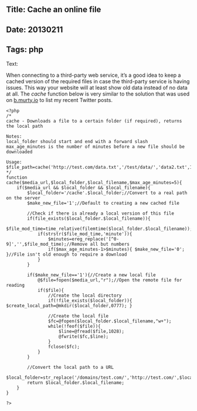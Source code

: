 Title: Cache an online file
----
Date: 20130211
----
Tags: php
----
Text:

When connecting to a third-party web service, it’s a good idea to keep a cached version of the required files in case the third-party service is having issues. This way your website will at least show old data instead of no data at all. The *cache* function below is very similar to the solution that was used on [b.murty.io](http://b.murty.io) to list my recent Twitter posts.

	<?php
	/*
	cache - Downloads a file to a certain folder (if required), returns the local path

	Notes:
	local_folder should start and end with a forward slash
	max_age_minutes is the number of minutes before a new file should be downloaded

	Usage:
	$file_path=cache('http://test.com/data.txt','/test/data/','data2.txt',15);
	*/
	function cache($media_url,$local_folder,$local_filename,$max_age_minutes=5){
		if($media_url && $local_folder && $local_filename){
			$local_folder='/cache'.$local_folder;//Convert to a real path on the server
			$make_new_file='1';//Default to creating a new cached file

			//Check if there is already a local version of this file
			if(file_exists($local_folder.$local_filename)){
				$file_mod_time=time_relative(filemtime($local_folder.$local_filename));
				if(strstr($file_mod_time,'minute')){
					$minutes=ereg_replace('[^0-9]','',$file_mod_time);//Remove all but numbers
					if($max_age_minutes-1>$minutes){ $make_new_file='0'; }//File isn't old enough to require a download
				}
			}

			if($make_new_file=='1'){//Create a new local file
				@$file=fopen($media_url,"r");//Open the remote file for reading
				if($file){
					//Create the local directory
					if(!file_exists($local_folder)){ $create_local_path=@mkdir($local_folder,0777); }

					//Create the local file
					$fc=@fopen($local_folder.$local_filename,"w+");
					while(!feof($file)){
						$line=@fread($file,1028);
						@fwrite($fc,$line);
					}
					fclose($fc);
				}
			}

			//Convert the local path to a URL
			$local_folder=str_replace('/domains/test.com/','http://test.com/',$local_folder);
			return $local_folder.$local_filename;
		}
	}

	?>
